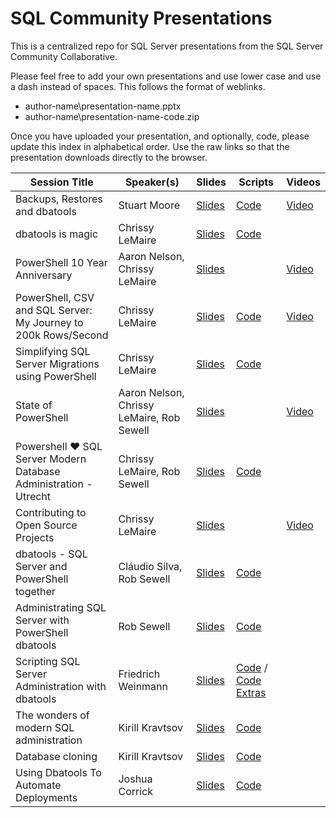 # SQL Community Presentations

This is a centralized repo for SQL Server presentations from the SQL Server Community Collaborative.

Please feel free to add your own presentations and use lower case and use a dash instead of spaces. This follows the format of weblinks.

* author-name\presentation-name.pptx
* author-name\presentation-name-code.zip

Once you have uploaded your presentation, and optionally, code, please update this index in alphabetical order. Use the raw links so that the presentation downloads directly to the browser.

| Session Title  | Speaker(s) | Slides | Scripts | Videos |
| ------------- | ------------- | ------------- | ------------- | ------------- |
|Backups, Restores and dbatools | Stuart Moore | [Slides](https://github.com/sqlcollaborative/community-presentations/raw/master/stuart-moore/backups-restores-and-dbatools.pptx) | [Code](https://github.com/sqlcollaborative/community-presentations/raw/master/stuart-moore/backups-restores-and-dbatools-scripts.zip) | [Video](https://www.youtube.com/watch?v=-q074XVYVPw) |
| dbatools is magic  | Chrissy LeMaire | [Slides](https://github.com/sqlcollaborative/community-presentations/raw/master/chrissy-lemaire/dbatools-is-magic.pptx) | [Code](https://github.com/sqlcollaborative/community-presentations/raw/master/chrissy-lemaire/journey-to-200k-rows-sec-code.zip) |
| PowerShell 10 Year Anniversary  | Aaron Nelson, Chrissy LeMaire | [Slides](https://github.com/sqlcollaborative/community-presentations/raw/master/chrissy-lemaire-aaron-nelson/powershell-10th-anniversary.pptx) |  | [Video](https://channel9.msdn.com/Events/PowerShell-Team/PowerShell-10-Year-Anniversary/SQL-Server-Cmdlets-and-Community-Involvement)
| PowerShell, CSV and SQL Server: My Journey to 200k Rows/Second  | Chrissy LeMaire | [Slides](https://github.com/sqlcollaborative/community-presentations/raw/master/chrissy-lemaire/journey-to-200k-rows-sec.pptx) | [Code](https://github.com/sqlcollaborative/community-presentations/raw/master/chrissy-lemaire/journey-to-200k-rows-sec-code.zip) | [Video](https://www.youtube.com/watch?v=Tz7A0vfZpRo)
| Simplifying SQL Server Migrations using PowerShell | Chrissy LeMaire | [Slides](https://github.com/sqlcollaborative/community-presentations/raw/master/chrissy-lemaire/simplifying-sql-server-migrations-using-powershell.pptx) | [Code](https://github.com/sqlcollaborative/community-presentations/raw/master/chrissy-lemaire/simplifying-sql-server-migrations-using-powershell-code.zip) |
| State of PowerShell  | Aaron Nelson, Chrissy LeMaire, Rob Sewell | [Slides](https://github.com/sqlcollaborative/community-presentations/blob/master/rob-sewell-chrissy-lemaire/powershell-%E2%9D%A4-sql-server-modern-database-administration.pptx) |  | [Video](https://www.youtube.com/watch?v=rc6lwiTE9GI)
| Powershell ❤ SQL Server Modern Database Administration - Utrecht | Chrissy LeMaire, Rob Sewell | [Slides](https://github.com/sqlcollaborative/community-presentations/raw/master/aaron-nelson-chrissy-lemaire-rob-sewell/state-of-powershell-july-2016.pptx)  | [Code](https://github.com/sqlcollaborative/community-presentations/raw/master/rob-sewell-chrissy-lemaire/powershell-%E2%9D%A4-sql-server-modern-database-administration.zip) | |
|Contributing to Open Source Projects  | Chrissy LeMaire | [Slides](https://github.com/sqlcollaborative/community-presentations/raw/master/chrissy-lemaire/contributing-github.pptx) | | [Video](https://www.youtube.com/watch?v=-OJdRhfV4Xg) |
|dbatools - SQL Server and PowerShell together | Cláudio Silva, Rob Sewell | [Slides](https://github.com/sqlcollaborative/community-presentations/raw/master/claudio-silva-rob-sewell/dbatools-SQL-Server-and-PowerShell-together.pptx) | [Code](https://github.com/sqlcollaborative/community-presentations/raw/master/claudio-silva-rob-sewell/Demo.ps1) | |
|Administrating SQL Server with PowerShell dbatools | Rob Sewell | [Slides](https://github.com/sqlcollaborative/community-presentations/raw/master/rob-sewell/dbatools.pptx) | [Code](https://github.com/sqlcollaborative/community-presentations/raw/master/rob-sewell/Demo.ps1) | |
|Scripting SQL Server Administration with dbatools | Friedrich Weinmann | [Slides](https://github.com/sqlcollaborative/community-presentations/raw/master/fred/2017-10-13-pass-chapter-memphis-presentation/scripting-sql-server-administration-with-dbatools.pptx) | [Code](https://github.com/sqlcollaborative/community-presentations/raw/master/fred/2017-10-13-pass-chapter-memphis-presentation/pass-memphis-2017-10-12.ps1) / [Code Extras](https://github.com/sqlcollaborative/community-presentations/raw/master/fred/2017-10-13-pass-chapter-memphis-presentation/pass-memphis-2017-10-12-extras.ps1) | |
| The wonders of modern SQL administration | Kirill Kravtsov | [Slides](https://github.com/sqlcollaborative/community-presentations/raw/master/kirill-kravtsov/The%20wonders%20of%20modern%20SQL%20administration/The%20wonders%20of%20modern%20SQL%20administration.pptx) | [Code](https://github.com/sqlcollaborative/community-presentations/raw/master/kirill-kravtsov/The%20wonders%20of%20modern%20SQL%20administration/wonders.ps1)  |  |
| Database cloning | Kirill Kravtsov | [Slides](https://github.com/sqlcollaborative/community-presentations/raw/master/kirill-kravtsov/Database%20cloning/database%20cloning.pptx) | [Code](https://github.com/sqlcollaborative/community-presentations/raw/master/kirill-kravtsov/Database%20cloning/Database%20cloning.zip)  |  |
| Using Dbatools To Automate Deployments | Joshua Corrick | [Slides](https://github.com/sqlcollaborative/community-presentations/raw/master/josh-corrick/UsingDbatoolsToAutomateDeployments.pptx) | [Code](https://github.com/sqlcollaborative/community-presentations/raw/master/josh-corrick/Demo.ps1)  |  |

